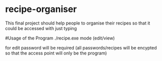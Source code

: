 # recipe-organiser
This final project should help people to organise their recipes so that it could be accessed with just typing

#Usage of the Program
./recipe.exe mode (edit/view)

for edit password will be required (all passwords/recipes will be encypted so that the access point will only be the program)